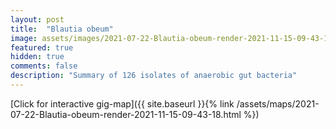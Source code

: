 ```yaml
---
layout: post
title:  "Blautia obeum"
image: assets/images/2021-07-22-Blautia-obeum-render-2021-11-15-09-43-18.png
featured: true
hidden: true
comments: false
description: "Summary of 126 isolates of anaerobic gut bacteria"
---
```


[Click for interactive gig-map]({{ site.baseurl }}{% link /assets/maps/2021-07-22-Blautia-obeum-render-2021-11-15-09-43-18.html %})
